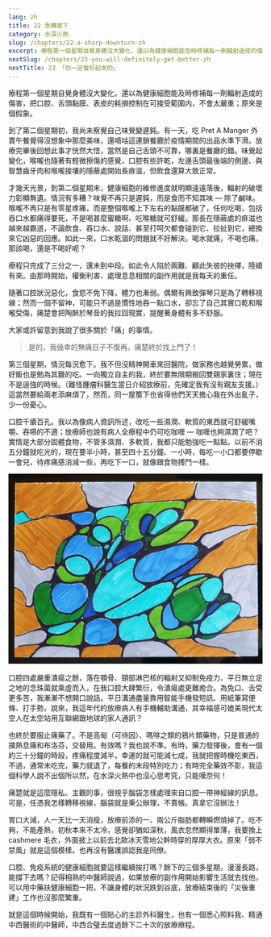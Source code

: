 ```yaml
---
lang: zh
title: 22 急轉直下
category: 水深火熱
slug: /chapters/22-a-sharp-downturn-zh
excerpt: 療程第一個星期自覺身體沒大變化，還以為健康細胞能及時修補每一劑輻射造成的傷害，把口腔、舌頭黏膜、表皮的耗損控制在可接受範圍内，不會太嚴重；原來是個假象。
nextSlug: /chapters/23-you-will-definitely-get-better-zh
nextTitle: 23 「你一定會好起來的」
---
```


<p class="cn">療程第一個星期自覺身體沒大變化，還以為健康細胞能及時修補每一劑輻射造成的傷害，把口腔、舌頭黏膜、表皮的耗損控制在可接受範圍内，不會太嚴重；原來是個假象。

<p class="cn">到了第二個星期初，我尚未察覺自己味覺變遲鈍。有一天，吃 Pret A Manger 外賣午餐覺得沒想象中那麼美味，還嘀咕這連鎖餐廳於疫情期間的出品水準下滑。放療完畢後回想此事才恍然大悟，當然是自己舌頭不可靠，哪裏是餐廳的錯。味覺起變化，喉嚨也隨著有輕微擦傷的感覺，口腔有些許乾，左邊舌頭最後端的側邊、與智慧齒牙肉和喉嚨接壤的隱蔽處開始長痱滋，但飲食還算大致正常。

<p class="cn">才幾天光景，到第二個星期末，健康細胞的維修進度就明顯遠遠落後，輻射的破壞力彰顯無遺。情況有多糟？味覺不再只是遲鈍，而是食而不知其味 — 除了鹹味。喉嚨不再只是有零星疼痛，而是整個喉嚨上下左右的黏膜都破了，任何吃喝，包括吞口水都痛得要死，不是喝甚麼蜜糖啊、吃喉糖就可舒緩。那長在隱蔽處的痱滋也越來越霸道，不論飲食、吞口水、說話、甚至打呵欠都會碰到它、拉扯到它，總換來它凶惡的回應。如此一來，口水乾涸的問題就不好解決。喝水就痛，不喝也痛，那該喝，還是不喝好呢？

<p class="cn">療程只完成了三分之一，還未到中段。如此令人陷於兩難、顧此失彼的抉擇，陸續有來。由那時開始，權衡利害、處理息息相關的副作用就是我每天的重任。

<p class="cn">隨著口腔狀況惡化，食慾不免下降，體力也漸弱。偶爾有興致彈琴只是為了轉移視線；然而一個不留神，可能只不過是慣性地吞一點口水，卻忘了自己其實口乾和喉嚨受傷，痛楚會把陶醉於琴音的我拉回現實，提醒著身體有多不舒服。

<p class="cn">大家或許留意到我說了很多關於「痛」的事情。

<blockquote class="cn">是的，我僥幸的無痛日子不復再。痛楚終於找上門了！</blockquote>

<p class="cn">第三個星期，情況每況愈下。我不但沒精神開車來回醫院，做家務也越覺勞累，做好飯也是勉為其難的吃。一向獨立自主的我，終於要無限期搬回雙親家裏住；現在不是逞強的時候。（難怪腫瘤科醫生當日介紹放療前，先確定我有沒有親友支援。）這當然要給兩老添麻煩了，然而，同一屋簷下也省得他們天天擔心我在外出亂子，少一份憂心。

<p class="cn">口腔千瘡百孔。我以為像病人資訊所述，改吃一些濕潤、軟質的東西就可舒緩嘴嚼、吞嚥的不適；放療師也說有病人全療程中仍可吃咖喱 — 咖喱也夠濕潤了吧？實情是大部分固體食物，不管多濕潤、多軟質，我都只能勉強吃一點點。以前不消五分鐘就吃光的，現在要半小時，甚至四十五分鐘、一小時，每吃一小口都要停歇一會兒，待疼痛感消減一些，再吃下一口，就像跟食物搏鬥一樣。

![Pain art](./images/22.jpg)

<p class="cn">口腔四處嚴重潰瘍之餘，落在顎骨、頸部淋巴核的輻射又抑制免疫力，平日無立足之地的念珠菌就乘虛而入，在我口腔大肆繁衍，令潰瘍處更難癒合。為免口、舌受更多苦，我漸漸不想開口說話。平日溝通盡量靠用智能手機發短訊、用紙筆寫便條、打手勢。說來，我這年代的放療病人有手機輔助溝通，其幸福感可媲美現代太空人在太空站用互聯網跟地球的家人通訊？

<p class="cn">也終於要服止痛藥了。不是高甸（可待因）、嗎啡之類的鴉片類藥物，只是普通的撲熱息痛和布洛芬，交替用。有效嗎？我也說不準。有時，藥力發揮後，會有一個約三十分鐘的時段，疼痛程度減半，幸運的就可能減七成，我就把握時機吃東西，不過，通常未吃完，藥力就退了，每餐的末段特別吃力；有時完全藥效不彰，我這個科學人說不出個所以然，在水深火熱中也沒心思考究，只能嘆奈何！

<p class="cn">痛楚就是這麼隱私、主觀的事，很視乎腦袋怎樣處理來自口腔一帶神經線的訊息。可是，任憑我怎樣轉移視線，腦袋就是秉公辦理，不賣帳。真拿它沒辦法！

<p class="cn">胃口大減，人一天比一天消瘦，放療前添的一、兩公斤脂肪都轉瞬燃燒掉了。吃不夠，不能產熱，初秋本來不太冷，感覺卻猶如深秋，風衣忽然顯得單薄，我要換上 cashmere 毛衣，外面披上以前去北歐冰天雪地公幹時穿的厚厚大衣。原來「弱不禁風」就是這個模樣。也再沒有醫護誤認我是同僚。

<p class="cn">口腔、免疫系統的健康細胞就要這樣繼續挨打嗎？餘下的三個多星期，漫漫長路，能撐下去嗎？記得相熟的中醫師說過，如果放療的副作用開始影響生活就去找他，可以用中藥扶健康細胞一把，不讓身體的狀況跌到谷底，放療結束後的「災後重建」工作也沒那麼繁重。

<p class="cn">就是這個時候開始，我既有一個貼心的主診外科醫生，也有一個悉心照料我、精通中西醫術的中醫師，中西合璧去度過餘下二十次的放療療程。
